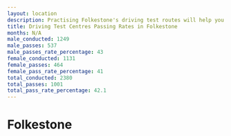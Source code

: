 ```yaml
---
layout: location
description: Practising Folkestone's driving test routes will help you become more confident in your gear-changing abilities.
title: Driving Test Centres Passing Rates in Folkestone
months: N/A
male_conducted: 1249
male_passes: 537
male_passes_rate_percentage: 43
female_conducted: 1131
female_passes: 464
female_pass_rate_percentage: 41
total_conducted: 2380
total_passes: 1001
total_pass_rate_percentage: 42.1
---
```


# Folkestone
